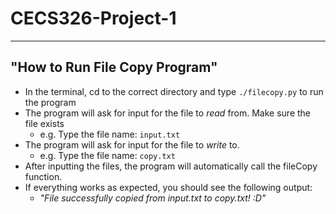 # CECS326-Project-1
---
"How to Run File Copy Program"
---

-  In the terminal, cd to the correct directory and type ```./filecopy.py``` to run the program
-  The program will ask for input for the file to *read* from. Make sure the file exists 
    - e.g. Type the file name: ```input.txt```
-  The program will ask for input for the file to *write* to.
    - e.g. Type the file name: ```copy.txt```
-  After inputting the files, the program will automatically call the fileCopy function. 
-  If everything works as expected, you should see the following output:
    - *"File successfully copied from input.txt to copy.txt! :D"*
